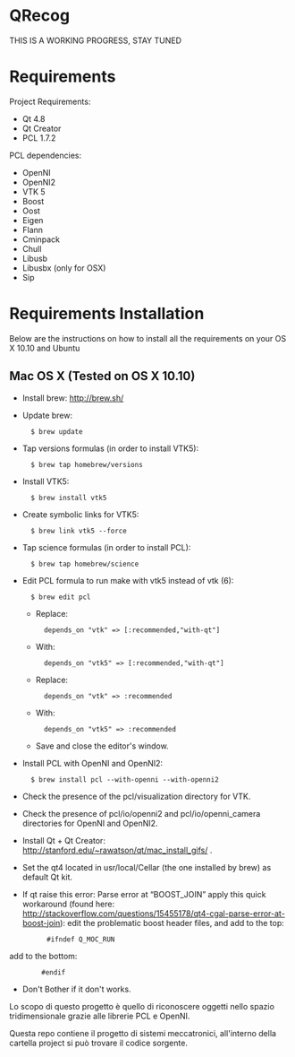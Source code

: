 QRecog
======

THIS IS A WORKING PROGRESS, STAY TUNED

# Requirements
Project Requirements:
- Qt 4.8
- Qt Creator
- PCL 1.7.2

PCL dependencies:
- OpenNI
- OpenNI2
- VTK 5
- Boost
- Oost 
- Eigen 
- Flann 
- Cminpack 
- Chull 
- Libusb 
- Libusbx (only for OSX)
- Sip

# Requirements Installation

Below are the instructions on how to install all the requirements on your OS X 10.10 and Ubuntu

## Mac OS X (Tested on OS X 10.10)

- Install brew: http://brew.sh/
- Update brew:

        $ brew update

- Tap versions formulas (in order to install VTK5):

        $ brew tap homebrew/versions

- Install VTK5:

        $ brew install vtk5

- Create symbolic links for VTK5:

        $ brew link vtk5 --force

- Tap science formulas (in order to install PCL):

        $ brew tap homebrew/science

- Edit PCL formula to run make with vtk5 instead of vtk (6):

        $ brew edit pcl

    - Replace:

            depends_on "vtk" => [:recommended,"with-qt"]

    - With:

            depends_on "vtk5" => [:recommended,"with-qt"]

    - Replace:

            depends_on "vtk" => :recommended

    - With:

            depends_on "vtk5" => :recommended

    - Save and close the editor's window.

- Install PCL with OpenNI and OpenNI2:

        $ brew install pcl --with-openni --with-openni2


- Check the presence of the pcl/visualization directory for VTK.
- Check the presence of pcl/io/openni2 and pcl/io/openni_camera directories for OpenNI and OpenNI2.
- Install Qt + Qt Creator: http://stanford.edu/~rawatson/qt/mac_install_gifs/ .
- Set the qt4 located in usr/local/Cellar (the one installed by brew) as default Qt kit.
- If qt raise this error: Parse error at “BOOST_JOIN” apply this quick workaround (found here: http://stackoverflow.com/questions/15455178/qt4-cgal-parse-error-at-boost-join): edit the problematic boost header files, and add to the top:

            #ifndef Q_MOC_RUN

add to the bottom:

            #endif

- Don't Bother if it don't works.

Lo scopo di questo progetto è quello di riconoscere oggetti nello spazio tridimensionale grazie alle librerie PCL e OpenNI.

Questa repo contiene il progetto di sistemi meccatronici, all'interno della cartella project si può trovare il codice sorgente.
